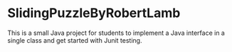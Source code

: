 # SlidingPuzzleByRobertLamb

 This is a small Java project for students to implement a Java interface in a single class and get started with Junit testing.
